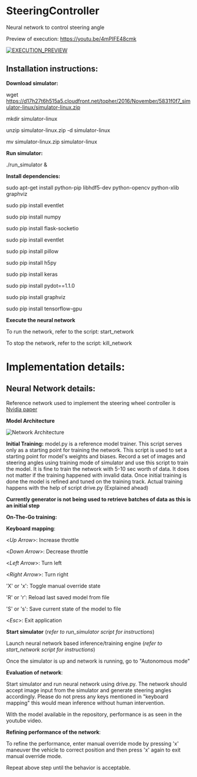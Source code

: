 SteeringController
========

Neural network to control steering angle

Preview of execution: https://youtu.be/4mPIFE48cmk

[![EXECUTION_PREVIEW](http://img.youtube.com/vi/4mPIFE48cmk/0.jpg)](http://www.youtube.com/watch?v=4mPIFE48cmk "Behavioral cloning using BigWheel trainer")

**Installation instructions:**
----------


**Download simulator:**

wget https://d17h27t6h515a5.cloudfront.net/topher/2016/November/5831f0f7_simulator-linux/simulator-linux.zip

mkdir simulator-linux

unzip simulator-linux.zip -d simulator-linux

mv simulator-linux.zip simulator-linux


**Run simulator:**

./run_simulator &

**Install dependencies:**

sudo apt-get install python-pip libhdf5-dev python-opencv python-xlib graphviz

sudo pip install eventlet

sudo pip install numpy

sudo pip install flask-socketio

sudo pip install eventlet

sudo pip install pillow

sudo pip install h5py

sudo pip install keras

sudo pip install pydot==1.1.0

sudo pip install graphviz

sudo pip install tensorflow-gpu

**Execute the neural network**

To run the network, refer to the script: start_network

To stop the network, refer to the script: kill_network


Implementation details:
=======================

Neural Network details:
-----------------------

Reference network used to implement the steering wheel controller is [Nvidia paper](https://arxiv.org/pdf/1604.07316.pdf)

**Model Architecture**

![Network Architecture]({{site.baseurl}}/https://github.com/sagarbhokre/BigWheel-SteeringController/blob/master/model.jpg)

**Initial Training:**
model.py is a reference model trainer. This script serves only as a starting point for training the network. 
This script is used to set a starting point for model's weights and biases. Record a set of images and steering angles using training mode of simulator and use this script to train the model. It is fine to train the network with 5-10 sec worth of data. It does not matter if the training happened with invalid data. Once initial training is done the model is refined and tuned on the training track. Actual training happens with the help of script drive.py (Explained ahead)

**Currently generator is not being used to retrieve batches of data as this is an initial step**

**On-The-Go training:**

**Keyboard mapping**:

<_Up Arrow_>: Increase throttle

<_Down Arrow_>: Decrease throttle

<_Left Arrow_>: Turn left

<_Right Arrow_>: Turn right

'X' or 'x': Toggle manual override state

'R' or 'r': Reload last saved model from file

'S' or 's': Save current state of the model to file

<_Esc_>: Exit application


**Start simulator** (_refer to run_simulator script for instructions_)

Launch neural network based inference/training engine (_refer to start_network script for instructions_)

Once the simulator is up and network is running, go to "Autonomous mode"

**Evaluation of network**:

Start simulator and run neural network using drive.py. The network should accept image input from the simulator and generate steering angles accordingly. Please do not press any keys mentioned in "keyboard mapping" this would mean inference without human intervention.

With the model available in the repository, performance is as seen in the youtube video.

**Refining performance of the network**:

To refine the performance, enter manual override mode by pressing 'x' maneuver the vehicle to correct position and then press 'x' again to exit manual override mode.

Repeat above step until the behavior is acceptable.